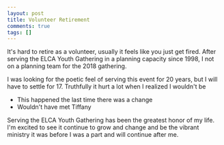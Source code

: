 ```yaml
---
layout: post
title: Volunteer Retirement
comments: true
tags: []
---
```


It's hard to retire as a volunteer, usually it feels like you just get fired. After serving the ELCA Youth Gathering in a planning capacity since 1998, I not on a planning team for the 2018 gathering.

I was looking for the poetic feel of serving this event for 20 years, but I will have to settle for 17. Truthfully it hurt a lot when I realized I wouldn't be 




 * This happened the last time there was a change
 * Wouldn't have met Tiffany

Serving the ELCA Youth Gathering has been the greatest honor of my life. I'm excited to see it continue to grow and change and be the vibrant ministry it was before I was a part and will continue after me.
